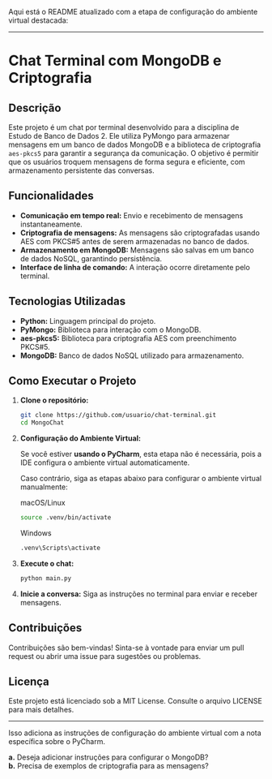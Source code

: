 Aqui está o README atualizado com a etapa de configuração do ambiente virtual destacada:

---

# Chat Terminal com MongoDB e Criptografia

## Descrição

Este projeto é um chat por terminal desenvolvido para a disciplina de Estudo de Banco de Dados 2. Ele utiliza PyMongo para armazenar mensagens em um banco de dados MongoDB e a biblioteca de criptografia `aes-pkcs5` para garantir a segurança da comunicação. O objetivo é permitir que os usuários troquem mensagens de forma segura e eficiente, com armazenamento persistente das conversas.

## Funcionalidades

- **Comunicação em tempo real:** Envio e recebimento de mensagens instantaneamente.
- **Criptografia de mensagens:** As mensagens são criptografadas usando AES com PKCS#5 antes de serem armazenadas no banco de dados.
- **Armazenamento em MongoDB:** Mensagens são salvas em um banco de dados NoSQL, garantindo persistência.
- **Interface de linha de comando:** A interação ocorre diretamente pelo terminal.

## Tecnologias Utilizadas

- **Python:** Linguagem principal do projeto.
- **PyMongo:** Biblioteca para interação com o MongoDB.
- **aes-pkcs5:** Biblioteca para criptografia AES com preenchimento PKCS#5.
- **MongoDB:** Banco de dados NoSQL utilizado para armazenamento.

## Como Executar o Projeto

1. **Clone o repositório:**
   ```bash
   git clone https://github.com/usuario/chat-terminal.git
   cd MongoChat
   ```

2. **Configuração do Ambiente Virtual:**

   Se você estiver **usando o PyCharm**, esta etapa não é necessária, pois a IDE configura o ambiente virtual automaticamente.

   Caso contrário, siga as etapas abaixo para configurar o ambiente virtual manualmente:

   macOS/Linux
   ```bash
   source .venv/bin/activate
   ```
   Windows
   ```bash
   .venv\Scripts\activate
   ```
   
4. **Execute o chat:**
   ```bash
   python main.py
   ```

5. **Inicie a conversa:** Siga as instruções no terminal para enviar e receber mensagens.

## Contribuições

Contribuições são bem-vindas! Sinta-se à vontade para enviar um pull request ou abrir uma issue para sugestões ou problemas.

## Licença

Este projeto está licenciado sob a MIT License. Consulte o arquivo LICENSE para mais detalhes.

---

Isso adiciona as instruções de configuração do ambiente virtual com a nota específica sobre o PyCharm.

**a.** Deseja adicionar instruções para configurar o MongoDB?  
**b.** Precisa de exemplos de criptografia para as mensagens?

